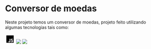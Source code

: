 <H1>Conversor de moedas</H1>
<p>Neste projeto temos um conversor de moedas, projeto feito utilizando algumas tecnologias tais como:</p>
<img src="./assets/javascript_logo.png">
<img src="./assets/html5_logo.png">
<img src="./assets/css3_logo.png">
